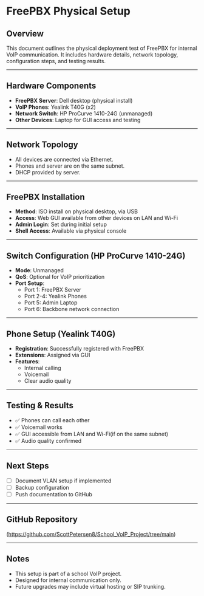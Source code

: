 # FreePBX Physical Setup

## Overview

This document outlines the physical deployment test of FreePBX for internal VoIP communication. It includes hardware details, network topology, configuration steps, and testing results.

---

## Hardware Components

- **FreePBX Server**: Dell desktop (physical install)
- **VoIP Phones**: Yealink T40G (x2)
- **Network Switch**: HP ProCurve 1410-24G (unmanaged)
- **Other Devices**: Laptop for GUI access and testing

---

## Network Topology

- All devices are connected via Ethernet.
- Phones and server are on the same subnet.
- DHCP provided by server.

---

## FreePBX Installation

- **Method**: ISO install on physical desktop, via USB
- **Access**: Web GUI available from other devices on LAN and Wi-Fi
- **Admin Login**: Set during initial setup
- **Shell Access**: Available via physical console

---

## Switch Configuration (HP ProCurve 1410-24G)

- **Mode**: Unmanaged
- **QoS**: Optional for VoIP prioritization
- **Port Setup**:
  - Port 1: FreePBX Server
  - Port 2-4: Yealink Phones
  - Port 5: Admin Laptop
  - Port 6: Backbone network connection

---

## Phone Setup (Yealink T40G)

- **Registration**: Successfully registered with FreePBX
- **Extensions**: Assigned via GUI
- **Features**:
  - Internal calling
  - Voicemail
  - Clear audio quality

---

## Testing & Results

- ✅ Phones can call each other
- ✅ Voicemail works
- ✅ GUI accessible from LAN and Wi-Fi(if on the same subnet)
- ✅ Audio quality confirmed

---

## Next Steps

- [ ] Document VLAN setup if implemented
- [ ] Backup configuration
- [ ] Push documentation to GitHub

---

## GitHub Repository

(https://github.com/ScottPetersen8/School_VoIP_Project/tree/main)

---

## Notes

- This setup is part of a school VoIP project.
- Designed for internal communication only.
- Future upgrades may include virtual hosting or SIP trunking.
